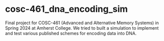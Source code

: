 # cosc-461_dna_encoding_sim
Final project for COSC-461 (Advanced and Alternative Memory Systems) in Spring 2024 at Amherst College. We tried to built a simulation to implement and test various published schemes for encoding data into DNA.
